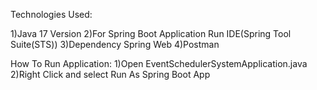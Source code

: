 Technologies Used:

1)Java 17 Version
2)For Spring Boot Application Run IDE(Spring Tool Suite(STS))
3)Dependency Spring Web
4)Postman

How To Run Application:
1)Open EventSchedulerSystemApplication.java
2)Right Click and select Run As Spring Boot App
